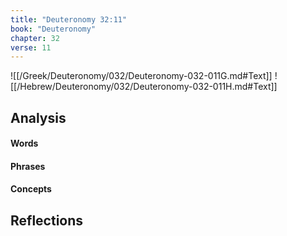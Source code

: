 ```yaml
---
title: "Deuteronomy 32:11"
book: "Deuteronomy"
chapter: 32
verse: 11
---
```

![[/Greek/Deuteronomy/032/Deuteronomy-032-011G.md#Text]]
![[/Hebrew/Deuteronomy/032/Deuteronomy-032-011H.md#Text]]

## Analysis

#### Words

#### Phrases

#### Concepts

## Reflections

